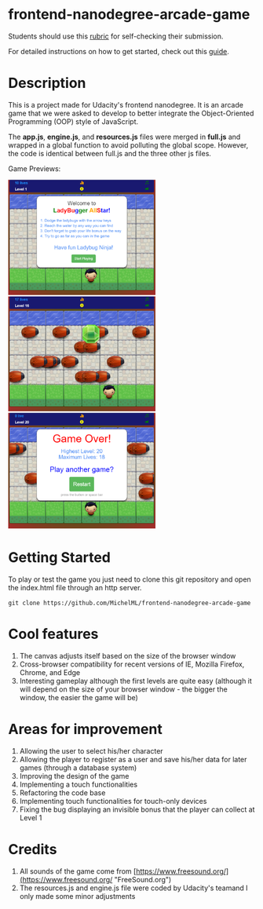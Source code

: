 frontend-nanodegree-arcade-game
===============================

Students should use this [rubric](https://www.udacity.com/course/viewer/#!/c-nd001/l-2696458597/m-2687128535) for self-checking their submission.

For detailed instructions on how to get started, check out this [guide](https://docs.google.com/document/d/1v01aScPjSWCCWQLIpFqvg3-vXLH2e8_SZQKC8jNO0Dc/pub?embedded=true).  

# Description
This is a project made for Udacity's frontend nanodegree. It is an arcade game that we were asked to develop to better integrate the Object-Oriented Programming (OOP) style of JavaScript. 
  
The __app.js__, __engine.js__, and __resources.js__ files were merged in __full.js__ and wrapped in a global function to avoid polluting the global scope. However, the code is identical between full.js and the three other js files.  
  
Game Previews:
  
<img src="./preview1.png" alt="Game Intro" width=300 style="display:inline"/>
<img src="./preview2.png" alt="Game In Action" width=300 style="display:inline"/>
<img src="./preview3.png" alt="Game Over" width=300 style="display:inline"/>

# Getting Started
To play or test the game you just need to clone this git repository and open the index.html file through an http server.

``` 
git clone https://github.com/MichelML/frontend-nanodegree-arcade-game
```
# Cool features
1. The canvas adjusts itself based on the size of the browser window
2. Cross-browser compatibility for recent versions of IE, Mozilla Firefox, Chrome, and Edge
3. Interesting gameplay although the first levels are quite easy (although it will depend on the size of your browser window - the bigger the window, the easier the game will be)  

# Areas for improvement
1. Allowing the user to select his/her character  
2. Allowing the player to register as a user and save his/her data for later games (through a database system)
3. Improving the design of the game  
4. Implementing a touch functionalities  
5. Refactoring the code base
6. Implementing touch functionalities for touch-only devices  
7. Fixing the bug displaying an invisible bonus that the player can collect at Level 1

# Credits
1. All sounds of the game come from [https://www.freesound.org/](https://www.freesound.org/ "FreeSound.org")
2. The resources.js and engine.js file were coded by Udacity's teamand I only made some minor adjustments 